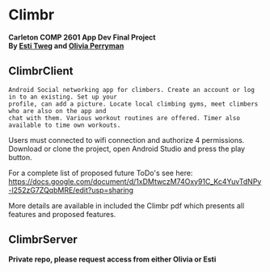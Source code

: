 # Climbr

<b> 
Carleton COMP 2601 App Dev Final Project
<br>
By <a href="https://github.com/EstiT" >Esti Tweg</a> and <a href="https://github.com/oliviaperryman" >Olivia Perryman</a>

 </b>


<h2> ClimbrClient </h2>


    Android Social networking app for climbers. Create an account or log in to an existing. Set up your 
    profile, can add a picture. Locate local climbing gyms, meet climbers who are also on the app and 
    chat with them. Various workout routines are offered. Timer also available to time own workouts.   



Users must connected to wifi connection and authorize 4 permissions. Download or clone the project,
open Android Studio and press the play button. 

For a complete list of proposed future ToDo's see here: 
https://docs.google.com/document/d/1xDMtwczM74Oxy91C_Kc4YuvTdNPy-l252zG7ZQqbMRE/edit?usp=sharing



More details are available in included the Climbr pdf which presents all features and proposed features. 




<h2> ClimbrServer </h2>
<b>Private repo, please request access from either Olivia or Esti</b>
